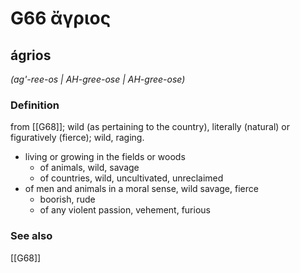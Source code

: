 # G66 ἄγριος

## ágrios

_(ag'-ree-os | AH-gree-ose | AH-gree-ose)_

### Definition

from [[G68]]; wild (as pertaining to the country), literally (natural) or figuratively (fierce); wild, raging.

- living or growing in the fields or woods
  - of animals, wild, savage
  - of countries, wild, uncultivated, unreclaimed
- of men and animals in a moral sense, wild savage, fierce
  - boorish, rude
  - of any violent passion, vehement, furious

### See also

[[G68]]

